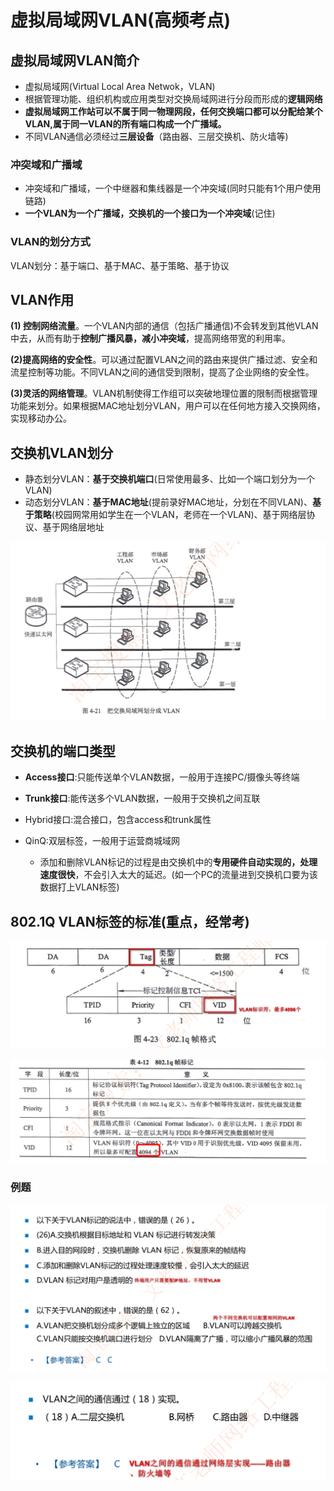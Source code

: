 # 虚拟局域网VLAN(高频考点)

## 虚拟局域网VLAN简介

- 虚拟局域网(Virtual Local Area Netwok，VLAN)
- 根据管理功能、组织机构或应用类型对交换局域网进行分段而形成的**逻辑网络**
- **虚拟局域网工作站可以不属于同一物理网段，任何交换端口都可以分配给某个VLAN,属于同一VLAN的所有端口构成一个广播域。**
- 不同VLAN通信必须经过**三层设备**（路由器、三层交换机、防火墙等)

### 冲突域和广播域

- 冲突域和广播域，一个中继器和集线器是一个冲突域(同时只能有1个用户使用链路)
- **一个VLAN为一个广播域，交换机的一个接口为一个冲突域**(记住)

### VLAN的划分方式

VLAN划分：基于端口、基于MAC、基于策略、基于协议

## VLAN作用

**(1) 控制网络流量**。一个VLAN内部的通信（包括广播通信)不会转发到其他VLAN中去，从而有助于**控制广播风暴，减小冲突域**，提高网络带宽的利用率。

**(2)提高网络的安全性**。可以通过配置VLAN之间的路由来提供广播过滤、安全和流星控制等功能。不同VLAN之间的通信受到限制，提高了企业网络的安全性。

**(3)灵活的网络管理**。VLAN机制使得工作组可以突破地理位置的限制而根据管理功能来划分。如果根据MAC地址划分VLAN，用户可以在任何地方接入交换网络，实现移动办公。

## 交换机VLAN划分

- 静态划分VLAN：**基于交换机端口**(日常使用最多、比如一个端口划分为一个VLAN)
- 动态划分VLAN：**基于MAC地址**(提前录好MAC地址，分划在不同VLAN)、**基于策略**(校园网常用如学生在一个VLAN，老师在一个VLAN)、基于网络层协议、基于网络层地址

![image-20230227202051954](./assets/image-20230227202051954.png)

## 交换机的端口类型

- **Access接口**:只能传送单个VLAN数据，一般用于连接PC/摄像头等终端

- **Trunk接口**:能传送多个VLAN数据，一般用于交换机之间互联

- Hybrid接口:混合接口，包含access和trunk属性

- QinQ:双层标签，一般用于运营商城域网
  - 添加和删除VLAN标记的过程是由交换机中的**专用硬件自动实现的，处理速度很快**，不会引入太大的延迟。(如一个PC的流量进到交换机口要为该数据打上VLAN标签)

## 802.1Q  VLAN标签的标准(重点，经常考)

![image-20230227202449356](./assets/image-20230227202449356.png)

![image-20230227202728402](./assets/image-20230227202728402.png)

### 例题

![image-20230227202926352](./assets/image-20230227202926352.png)

![image-20230227202940224](./assets/image-20230227202940224.png)
